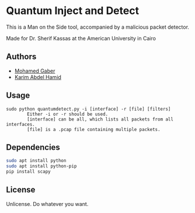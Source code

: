 # Quantum Inject and Detect

This is a Man on the Side tool, accompanied by a malicious packet detector.

Made for Dr. Sherif Kassas at the American University in Cairo

## Authors

* [Mohamed Gaber](http://github.com/donn)
* [Karim Abdel Hamid](https://github.com/KarimIO)

## Usage

```
sudo python quantumdetect.py -i [interface] -r [file] [filters]
        Either -i or -r should be used.
        [interface] can be all, which lists all packets from all interfaces.
        [file] is a .pcap file containing multiple packets.
```

## Dependencies

```bash
sudo apt install python
sudo apt install python-pip
pip install scapy
```

## License

Unlicense. Do whatever you want.
